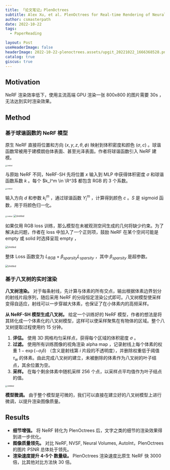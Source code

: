 ```yaml
---
title: 「论文笔记」PlenOctrees
subtitle: Alex Xu, et al. PlenOctrees for Real-time Rendering of Neural Radiance Fields. ICCV 2021
author: csmasterpath
date: 2022-10-22
tags: 
  - PaperReading

layout: Post
useHeaderImage: false
headerImage: 2022-10-22-plenoctrees.assets/upgit_20221022_1666368528.png
catalog: true
giscus: true
---
```


## Motivation

NeRF 渲染效率低下，使用主流高端 GPU 渲染一张 800x800 的图片需要 30s ，无法达到实时渲染效果。

## Method

### **基于球谐函数的 NeRF 模型**

原生 NeRF 直接将位置和方向 $(x, y, z, \theta, \phi )$ 映射到体积密度和颜色 $(\sigma, c)$ 。球谐函数常被用于建模朗伯体表面、甚至光泽表面。作者将球谐函数引入 NeRF 建模。

<img src="/2022-10-22-plenoctrees.assets/upgit_20221022_1666368528.png" alt="Untitled" style="zoom:33%;" />

与原始 NeRF 不同，NeRF-SH 先将位置 $x$ 输入到 MLP 中获得体积密度 $\sigma$ 和球谐函数系数 $k$ 。每个 $k_l^m \in \R^3$ 都包含 RGB 的 3 个系数。

<img src="/2022-10-22-plenoctrees.assets/upgit_20221022_1666368531.png" alt="Untitled" style="zoom: 33%;" />

输入方向 $d$ 和参数 $k_l^m$ ，通过球谐函数 $Y_l^m$ ，计算得到颜色 $c$ 。$S$ 是 sigmoid 函数，用于将颜色归一化。

<img src="/2022-10-22-plenoctrees.assets/upgit_20221022_1666368539.png" alt="Untitled" style="zoom: 33%;" />

<img src="/2022-10-22-plenoctrees.assets/upgit_20221022_1666368537.png" alt="Untitled" style="zoom: 50%;" />

如果仅用 RGB loss 训练，那么模型在未被观测空间生成的几何将缺少约束。为了解决此问题，作者在 loss 中加入了一个正则项，鼓励 NeRF 在某个空间可能是 empty 或 solid 时选择呈现 empty ，

<img src="/2022-10-22-plenoctrees.assets/upgit_20221022_1666368559.png" alt="Untitled" style="zoom: 50%;" />

整体 Loss 函数变为 $L_{RGB} + \beta_{sparsity} L_{sparsity}$ ，其中 $\beta_{sparsity}$ 是超参数。

<img src="/2022-10-22-plenoctrees.assets/upgit_20221022_1666368562.png" alt="Untitled" style="zoom:50%;" />

### **基于八叉树的实时渲染**

**八叉树渲染。** 对于每条射线，先计算与体素的所有交点，输出根据体素边界划分的射线片段序列，随后采用 NeRF 的分段恒定渲染公式即可。八叉树模型使采样变得自适应，射线可以一步穿越大体素，也保证了在小体素内的高频采样。

**从 NeRF-SH 模型生成八叉树。** 给定一个训练好的 NeRF 模型，作者的想法是将其转化成一个体素化的八叉树模型，这样可以使采样聚焦在有物体的区域。整个八叉树提取过程使用约 15 分钟。

1. **评估。** 使用 3D 网格均匀采样点，获得每个区域的体积密度 $\sigma$ 。
2. **过滤。** 使用所有训练图像的视角渲染 alpha map ，记录射线上每个体素的权重 $1 - \exp(- \sigma_i \delta)$ （含义是射线第 $i$ 片段的不透明度），并删除权重低于阈值 $\tau_w$ 的体素。由此完成八叉树的建立，未被删除的体素作为八叉树的叶子结点，其余位置为空。
3. **采样。** 在每个剩余体素中随机采样 256 个点，以采样点平均值作为叶子结点的值。

<img src="/2022-10-22-plenoctrees.assets/upgit_20221022_1666368598.png" alt="Untitled" style="zoom:40%;" />

**模型微调。** 由于整个模型是可微的，我们可以直接在建立好的八叉树模型上进行微调，以提升渲染图像质量。

## Results

- **细节增强。** 将 NeRF 转化为 PlenOctrees 后，文字之类的细节的渲染效果得到进一步优化。
- **图像质量领先。** 对比 NeRF, NVSF, Neural Volumes, AutoInt，PlenOctrees 的图片 PSNR 总体处于领先。
- **渲染速度提升 4-5个 数量级。** PlenOctrees 渲染速度比原生 NeRF 快 3000 倍，比其他对比方法快 30 倍。
